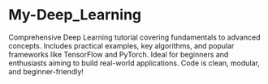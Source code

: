 # My-Deep_Learning
Comprehensive Deep Learning tutorial covering fundamentals to advanced concepts. Includes practical examples, key algorithms, and popular frameworks like TensorFlow and PyTorch. Ideal for beginners and enthusiasts aiming to build real-world applications. Code is clean, modular, and beginner-friendly!

